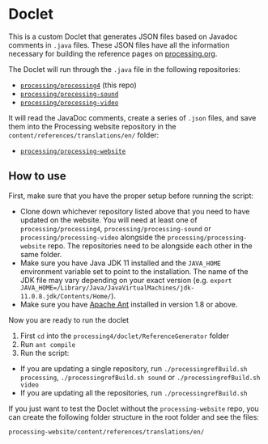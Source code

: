 # Doclet

This is a custom Doclet that generates JSON files based on Javadoc comments in `.java` files. These JSON files have all the information necessary for building the reference pages on [processing.org](https://processing.org).

The Doclet will run through the `.java` file in the following repositories:

- [`processing/processing4`](https://github.com/processing/processing4) (this repo)
- [`processing/processing-sound`](https://github.com/processing/processing-sound)
- [`processing/processing-video`](https://github.com/processing/processing-video)

It will read the JavaDoc comments, create a series of `.json` files, and save them into the Processing website repository in the `content/references/translations/en/` folder:

- [`processing/processing-website`](https://github.com/processing/processing-website)

## How to use

First, make sure that you have the proper setup before running the script:

- Clone down whichever repository listed above that you need to have updated on the website. You will need at least one of `processing/processing4`, `processing/processing-sound` or `processing/processing-video` alongside the `processing/processing-website` repo. The repositories need to be alongside each other in the same folder.
- Make sure you have Java JDK 11 installed and the `JAVA_HOME` environment variable set to point to the installation. The name of the JDK file may vary depending on your exact version (e.g. `export JAVA_HOME=/Library/Java/JavaVirtualMachines/jdk-11.0.8.jdk/Contents/Home/`).
- Make sure you have [Apache Ant](https://ant.apache.org/manual/install.html) installed in version 1.8 or above.

Now you are ready to run the doclet

1. First `cd` into the `processing4/doclet/ReferenceGenerator` folder
2. Run `ant compile`
3. Run the script:

- If you are updating a single repository, run `./processingrefBuild.sh processing`, `./processingrefBuild.sh sound` or `./processingrefBuild.sh video`
- If you are updating all the repositories, run `./processingrefBuild.sh`

If you just want to test the Doclet without the `processing-website` repo, you can create the following folder structure in the root folder and see the files:

```
processing-website/content/references/translations/en/
```
